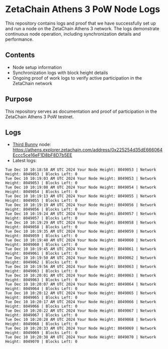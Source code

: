 # ZetaChain Athens 3 PoW Node Logs
This repository contains logs and proof that we have successfully set up and run a node on the ZetaChain Athens 3 network. The logs demonstrate continuous node operation, including synchronization details and performance.

## Contents
- Node setup information
- Synchronization logs with block height details
- Ongoing proof of work logs to verify active participation in the ZetaChain network

## Purpose
This repository serves as documentation and proof of participation in the ZetaChain Athens 3 PoW testnet.

## Logs

- [Third Bunny](https://thirdbunny.xyz/) node: https://athens.explorer.zetachain.com/address/0x225254d35dE666064Eccc5ce16eF1D8bF8D7b5EE
- Latest logs:
```
Tue Dec 10 10:18:58 AM UTC 2024 Your Node Height: 8049053 | Network Height: 8049053 | Blocks Left: 0
Tue Dec 10 10:19:03 AM UTC 2024 Your Node Height: 8049053 | Network Height: 8049053 | Blocks Left: 0
Tue Dec 10 10:19:08 AM UTC 2024 Your Node Height: 8049054 | Network Height: 8049054 | Blocks Left: 0
Tue Dec 10 10:19:13 AM UTC 2024 Your Node Height: 8049055 | Network Height: 8049055 | Blocks Left: 0
Tue Dec 10 10:19:19 AM UTC 2024 Your Node Height: 8049056 | Network Height: 8049056 | Blocks Left: 0
Tue Dec 10 10:19:24 AM UTC 2024 Your Node Height: 8049057 | Network Height: 8049057 | Blocks Left: 0
Tue Dec 10 10:19:29 AM UTC 2024 Your Node Height: 8049058 | Network Height: 8049058 | Blocks Left: 0
Tue Dec 10 10:19:35 AM UTC 2024 Your Node Height: 8049059 | Network Height: 8049059 | Blocks Left: 0
Tue Dec 10 10:19:40 AM UTC 2024 Your Node Height: 8049060 | Network Height: 8049060 | Blocks Left: 0
Tue Dec 10 10:19:45 AM UTC 2024 Your Node Height: 8049061 | Network Height: 8049061 | Blocks Left: 0
Tue Dec 10 10:19:50 AM UTC 2024 Your Node Height: 8049062 | Network Height: 8049062 | Blocks Left: 0
Tue Dec 10 10:19:56 AM UTC 2024 Your Node Height: 8049063 | Network Height: 8049063 | Blocks Left: 0
Tue Dec 10 10:20:01 AM UTC 2024 Your Node Height: 8049063 | Network Height: 8049063 | Blocks Left: 0
Tue Dec 10 10:20:07 AM UTC 2024 Your Node Height: 8049064 | Network Height: 8049064 | Blocks Left: 0
Tue Dec 10 10:20:12 AM UTC 2024 Your Node Height: 8049065 | Network Height: 8049065 | Blocks Left: 0
Tue Dec 10 10:20:17 AM UTC 2024 Your Node Height: 8049066 | Network Height: 8049066 | Blocks Left: 0
Tue Dec 10 10:20:22 AM UTC 2024 Your Node Height: 8049067 | Network Height: 8049067 | Blocks Left: 0
Tue Dec 10 10:20:28 AM UTC 2024 Your Node Height: 8049068 | Network Height: 8049068 | Blocks Left: 0
Tue Dec 10 10:20:33 AM UTC 2024 Your Node Height: 8049069 | Network Height: 8049069 | Blocks Left: 0
Tue Dec 10 10:20:38 AM UTC 2024 Your Node Height: 8049070 | Network Height: 8049070 | Blocks Left: 0
```
